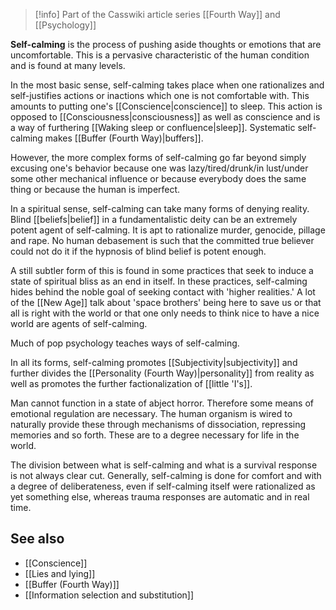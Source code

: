 
> [!info] Part of the Casswiki article series [[Fourth Way]] and [[Psychology]]

**Self-calming** is the process of pushing aside thoughts or emotions that are uncomfortable. This is a pervasive characteristic of the human condition and is found at many levels.

In the most basic sense, self-calming takes place when one rationalizes and self-justifies actions or inactions which one is not comfortable with. This amounts to putting one's [[Conscience|conscience]] to sleep. This action is opposed to [[Consciousness|consciousness]] as well as conscience and is a way of furthering [[Waking sleep or confluence|sleep]]. Systematic self-calming makes [[Buffer (Fourth Way)|buffers]].

However, the more complex forms of self-calming go far beyond simply excusing one's behavior because one was lazy/tired/drunk/in lust/under some other mechanical influence or because everybody does the same thing or because the human is imperfect.

In a spiritual sense, self-calming can take many forms of denying reality. Blind [[beliefs|belief]] in a fundamentalistic deity can be an extremely potent agent of self-calming. It is apt to rationalize murder, genocide, pillage and rape. No human debasement is such that the committed true believer could not do it if the hypnosis of blind belief is potent enough.

A still subtler form of this is found in some practices that seek to induce a state of spiritual bliss as an end in itself. In these practices, self-calming hides behind the noble goal of seeking contact with 'higher realities.' A lot of the [[New Age]] talk about 'space brothers' being here to save us or that all is right with the world or that one only needs to think nice to have a nice world are agents of self-calming.

Much of pop psychology teaches ways of self-calming.

In all its forms, self-calming promotes [[Subjectivity|subjectivity]] and further divides the [[Personality (Fourth Way)|personality]] from reality as well as promotes the further factionalization of [[little 'I's]].

Man cannot function in a state of abject horror. Therefore some means of emotional regulation are necessary. The human organism is wired to naturally provide these through mechanisms of dissociation, repressing memories and so forth. These are to a degree necessary for life in the world.

The division between what is self-calming and what is a survival response is not always clear cut. Generally, self-calming is done for comfort and with a degree of deliberateness, even if self-calming itself were rationalized as yet something else, whereas trauma responses are automatic and in real time.

See also
--------

*   [[Conscience]]
*   [[Lies and lying]]
*   [[Buffer (Fourth Way)]]
*   [[Information selection and substitution]]